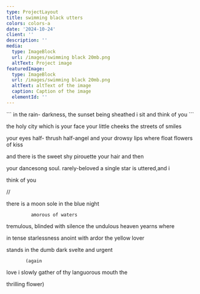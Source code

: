 ```yaml
---
type: ProjectLayout
title: swimming black utters
colors: colors-a
date: '2024-10-24'
client: ''
description: ''
media:
  type: ImageBlock
  url: /images/swimming black 20mb.png
  altText: Project image
featuredImage:
  type: ImageBlock
  url: /images/swimming black 20mb.png
  altText: altText of the image
  caption: Caption of the image
  elementId: ''
---
```

<div style="text-align: left">```
in the rain-
darkness,        the sunset
being sheathed i sit and
think of you
```</div>

the holy
city which is your face
your little cheeks the streets
of smiles

your eyes half-
thrush
half-angel and your drowsy
lips where float flowers of kiss

and
there is the sweet shy pirouette
your hair
and then

your dancesong
soul.      rarely-beloved
a single star is
uttered,and i

think
of you

//

there is a
moon sole
in the blue
night

```
         amorous of waters 
```

tremulous,
blinded with silence the
undulous heaven yearns where

in tense starlessness
anoint with ardor
the yellow lover

stands in the dumb dark
svelte
and
urgent

```
       (again 
```

love i slowly
gather
of thy languorous mouth the

thrilling
flower)

```</div>



```

